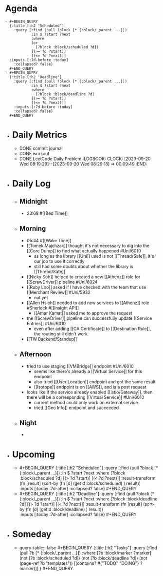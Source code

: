 # Agenda
	- #+BEGIN_QUERY
	  {:title [:h2 "Scheduled"]
	    :query [:find (pull ?block [* {:block/_parent ...}])
	            :in $ ?start ?next
	            :where
	            (or
	              [?block :block/scheduled ?d])
	            [(>= ?d ?start)]
	            [(<= ?d ?next)]]
	  :inputs [:7d-before :today]
	    :collapsed? false}
	  #+END_QUERY
	- #+BEGIN_QUERY
	  {:title [:h2 "Deadline"]
	    :query [:find (pull ?block [* {:block/_parent ...}])
	            :in $ ?start ?next
	            :where
	              [?block :block/deadline ?d]
	            [(>= ?d ?start)]
	            [(<= ?d ?next)]]
	    :inputs [:7d-before :today]
	    :collapsed? false}
	  #+END_QUERY
- # Daily Metrics
	- DONE commit journal
	- DONE workout
	- DONE LeetCode Daily Problem
	  :LOGBOOK:
	  CLOCK: [2023-09-20 Wed 08:19:29]--[2023-09-20 Wed 08:29:18] =>  00:09:49
	  :END:
- # Daily Log
	- ## Midnight
		- 23:68 #[[Bed Time]]
	- ## Morning
		- 05:44 #[[Wake Time]]
		- [[Tomek Majchzak]] thought it's not necessary to dig into the [[Core Dump]] to find what actually happened #Uni/6010
			- as long as the library [[Uni]] used is not [[Thread/Safe]], it's our job to use it correctly
			- still had some doubts about whether the library is [[Thread/Safe]]
		- [[Nicky Soh]] helped to created a new [[Athenz]] role for [[ScrewDriver]] pipeline #Uni/6024
		- [[Ruby Loo]] asked if I have checked with the team that use [[Merchant Review]] #Uni/5932
			- not yet
		- [[Allen Hsieh]] needed to add new services to [[Athenz]] role #Sherlock #[[Insight API]]
			- [[Amar Kamat]] asked me to approve the request
		- the [[ScrewDriver]] pipeline can successfully update [[Service Entries]] #Uni/6010
			- even after adding [[CA Certificate]] to [[Destination Rule]], the routing still didn't work
		- [[TW Backend/Standup]]
	- ## Afternoon
		- tried to use staging [[VMBridge]] endpoint #Uni/6010
			- seems like there's already a [[Virtual Service]] for this endpoint
			- also tried [[User Location]] endpoint and got the same result
			- [[Isotope]] endpoint is on [[AWS]], and is a post request
		- looks like if the service already enabled [[Istio/Gateway]], then there will be a corresponding [[Virtual Service]] #Uni/6010
			- current method could only work on external service
			- tried [[Geo Info]] endpoint and succeeded
	- ## Night
		-
- # Upcoming
	- #+BEGIN_QUERY
	  {:title [:h2 "Scheduled"]
	    :query [:find (pull ?block [* {:block/_parent ...}])
	            :in $ ?start ?next
	            :where
	              [?block :block/scheduled ?d]
	            [(> ?d ?start)]
	            [(< ?d ?next)]]
	  :result-transform (fn [result]
	                          (sort-by (fn [d]
	                                     (get d :block/scheduled) ) result))    
	  :inputs [:today :7d-after]
	    :collapsed? false}
	  #+END_QUERY
	- #+BEGIN_QUERY
	  {:title [:h2 "Deadline"]
	    :query [:find (pull ?block [* {:block/_parent ...}])
	            :in $ ?start ?next
	            :where
	              [?block :block/deadline ?d]
	            [(> ?d ?start)]
	            [(< ?d ?next)]]
	  :result-transform (fn [result]
	                          (sort-by (fn [d]
	                                     (get d :block/deadline) ) result))    
	  :inputs [:today :7d-after]
	    :collapsed? false}
	  #+END_QUERY
- # Someday
	- query-table:: false
	  #+BEGIN_QUERY
	  {:title [:h2 "Tasks"]
	   :query [:find (pull ?b [* {:block/_parent ...}])
	          :where
	          [?b :block/marker ?marker]
	          (not [?b :block/scheduled ?d])
	          (not [?b :block/deadline ?d])
	  (not (page-ref ?b "templates"))
	          [(contains? #{"TODO" "DOING"} ?marker)]]
	  }
	  #+END_QUERY